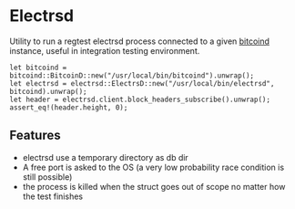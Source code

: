 # Electrsd

Utility to run a regtest electrsd process connected to a given [bitcoind](https://github.com/RCasatta/bitcoind) instance, 
useful in integration testing environment.

```
let bitcoind = bitcoind::BitcoinD::new("/usr/local/bin/bitcoind").unwrap();
let electrsd = electrsd::ElectrsD::new("/usr/local/bin/electrsd", bitcoind).unwrap();
let header = electrsd.client.block_headers_subscribe().unwrap();
assert_eq!(header.height, 0);
```

## Features

  * electrsd use a temporary directory as db dir
  * A free port is asked to the OS (a very low probability race condition is still possible) 
  * the process is killed when the struct goes out of scope no matter how the test finishes
